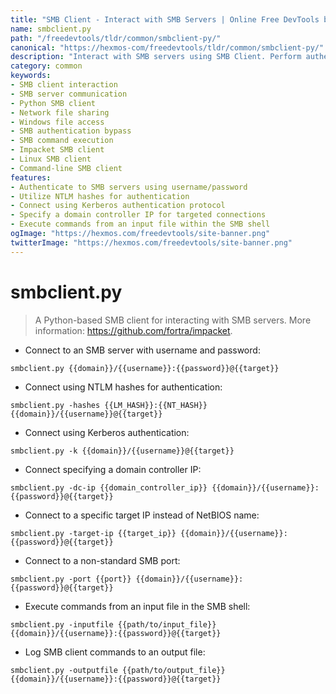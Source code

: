 ```yaml
---
title: "SMB Client - Interact with SMB Servers | Online Free DevTools by Hexmos"
name: smbclient.py
path: "/freedevtools/tldr/common/smbclient-py/"
canonical: "https://hexmos-com/freedevtools/tldr/common/smbclient-py/"
description: "Interact with SMB servers using SMB Client. Perform authentication, file transfer, and command execution. Free online tool, no registration required."
category: common
keywords:
- SMB client interaction
- SMB server communication
- Python SMB client
- Network file sharing
- Windows file access
- SMB authentication bypass
- SMB command execution
- Impacket SMB client
- Linux SMB client
- Command-line SMB client
features:
- Authenticate to SMB servers using username/password
- Utilize NTLM hashes for authentication
- Connect using Kerberos authentication protocol
- Specify a domain controller IP for targeted connections
- Execute commands from an input file within the SMB shell
ogImage: "https://hexmos.com/freedevtools/site-banner.png"
twitterImage: "https://hexmos.com/freedevtools/site-banner.png"
---
```


# smbclient.py

> A Python-based SMB client for interacting with SMB servers.
> More information: <https://github.com/fortra/impacket>.

- Connect to an SMB server with username and password:

`smbclient.py {{domain}}/{{username}}:{{password}}@{{target}}`

- Connect using NTLM hashes for authentication:

`smbclient.py -hashes {{LM_HASH}}:{{NT_HASH}} {{domain}}/{{username}}@{{target}}`

- Connect using Kerberos authentication:

`smbclient.py -k {{domain}}/{{username}}@{{target}}`

- Connect specifying a domain controller IP:

`smbclient.py -dc-ip {{domain_controller_ip}} {{domain}}/{{username}}:{{password}}@{{target}}`

- Connect to a specific target IP instead of NetBIOS name:

`smbclient.py -target-ip {{target_ip}} {{domain}}/{{username}}:{{password}}@{{target}}`

- Connect to a non-standard SMB port:

`smbclient.py -port {{port}} {{domain}}/{{username}}:{{password}}@{{target}}`

- Execute commands from an input file in the SMB shell:

`smbclient.py -inputfile {{path/to/input_file}} {{domain}}/{{username}}:{{password}}@{{target}}`

- Log SMB client commands to an output file:

`smbclient.py -outputfile {{path/to/output_file}} {{domain}}/{{username}}:{{password}}@{{target}}`

